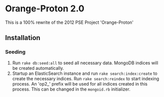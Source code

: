# Orange-Proton 2.0

This is a 100% rewrite of the 2012 PSE Project 'Orange-Proton'

## Installation

### Seeding
1. Run `rake db:seed:all` to seed all necessary data. MongoDB indices will be created automatically.
2. Startup an ElasticSearch instance and run `rake search:index:create` to create the necessary indices. Run `rake search:reindex` to start indexing process.
An 'op2_' prefix will be used for all indices created in this process. This can be changed in the `mongoid.rb` initializer.